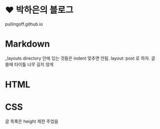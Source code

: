 # ❤︎ 박하은의 블로그
pullingoff.github.io


# Markdown
_layouts directory 안에 있는 것들은 indent 맞추면 안됨.
layout: post 로 하자.
글 쓸때 타이틀 너무 길지 않게

# HTML

# CSS
글 목록은 height 제한 주었음
